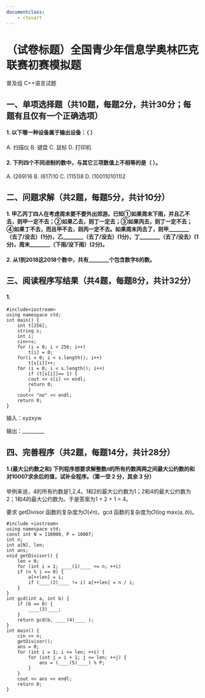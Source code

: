 ```yaml
---
documentclass:
    - ctexart
---
```


# （试卷标题）全国青少年信息学奥林匹克联赛初赛模拟题

普及组 C++语言试题

## 一、单项选择题（共10题，每题2分，共计30分；每题有且仅有一个正确选项）

#### 1. 以下哪一种设备属于输出设备：（ ）
A. 扫描仪
B. 键盘
C. 鼠标
D. 打印机

#### 2. 下列四个不同进制的数中，与其它三项数值上不相等的是（ ）。
A. (269)16
B. (617)10
C. (1151)8
D. (1001101011)2



## 二、问题求解（共2题，每题5分，共计10分）

#### 1. 甲乙丙丁四人在考虑周末要不要外出郊游。已知①如果周末下雨，并且乙不去，则甲一定不去；②如果乙去，则丁一定去；③如果丙去，则丁一定不去；④如果丁不去，而且甲不去，则丙一定不去。如果周末丙去了，则甲________（去了/没去）(1分)，乙________（去了/没去）(1分)，丁________（去了/没去）(1分)，周末________（下雨/没下雨）(2分)。

#### 2. 从1到2018这2018个数中，共有________个包含数字8的数。

## 三、阅读程序写结果（共4题，每题8分，共计32分）

#### 1.

```
#include<iostream>
using namespace std;
int main() {
	int t[256];
	string s;
	int i;
	cin>>s;
	for (i = 0; i < 256; i++)
		t[i] = 0;
	for(i = 0; i < s.length(); i++)
		t[s[i]]++;
	for (i = 0; i < s.length(); i++)
		if (t[s[i]]== 1) {
		cout << s[i] << endl;
		return 0;
		}
	cout<< "no" << endl;
	return 0;
}
```
输入：xyzxyw

输出：_________

## 四、完善程序（共2题，每题14分，共计28分）

#### 1.(**最大公约数之和**) 下列程序想要求解整数𝑛的所有约数两两之间最大公约数的和对10007求余后的值，试补全程序。（第一空 2 分，其余 3 分）

举例来说，4的所有约数是1,2,4。1和2的最大公约数为1；2和4的最大公约数为2；1和4的最大公约数为。于是答案为1 + 2 + 1 = 4。 

要求 getDivisor 函数的复杂度为𝑂(√𝑛)，gcd 函数的复杂度为𝑂(log max(𝑎, 𝑏))。

```
#include <iostream> 
using namespace std; 
const int N = 110000, P = 10007; 
int n; 
int a[N], len; 
int ans; 
void getDivisor() { 
	len = 0; 
	for (int i = 1; ____(1)____ <= n; ++i) 
	if (n % i == 0) { 
		a[++len] = i; 
		if (____(2)____ != i) a[++len] = n / i; 
	} 
} 
int gcd(int a, int b) { 
	if (b == 0) { 
		____(3)____; 
	} 
	return gcd(b, ____(4)____ ); 
} 
int main() { 
	cin >> n;  
	getDivisor(); 
	ans = 0; 
	for (int i = 1; i <= len; ++i) { 
		for (int j = i + 1; j <= len; ++j) { 
			ans = (____(5)____) % P; 
		} 
	} 
	cout << ans << endl;
	return 0;
}
```